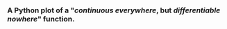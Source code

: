 ### A Python plot of a "<em>continuous everywhere</em>, but <em>differentiable nowhere</em>" function.
